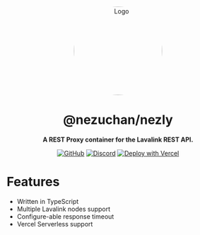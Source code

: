 <div align="center">

<img src="https://i.kagchi.my.id/nezuko.png" alt="Logo" width="200px" height="200px" style="border-radius:50%"/>

# @nezuchan/nezly

**A REST Proxy container for the Lavalink REST API.**

[![GitHub](https://img.shields.io/github/license/nezuchan/nezly)](https://github.com/nezuchan/nezly/blob/main/LICENSE)
[![Discord](https://discordapp.com/api/guilds/785715968608567297/embed.png)](https://nezu.my.id)
[![Deploy with Vercel](https://vercel.com/button)](https://vercel.com/new/clone?repository-url=https://github.com/NezuChan/nezly)

</div>

# Features
- Written in TypeScript
- Multiple Lavalink nodes support
- Configure-able response timeout
- Vercel Serverless support